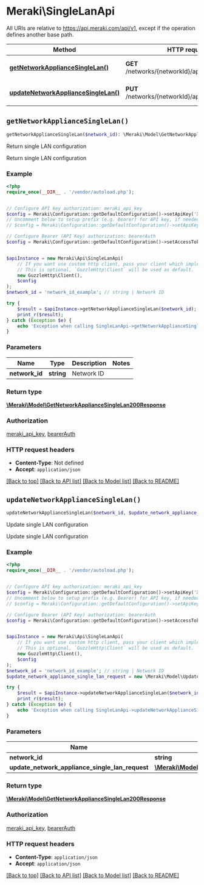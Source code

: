 # Meraki\SingleLanApi

All URIs are relative to https://api.meraki.com/api/v1, except if the operation defines another base path.

| Method | HTTP request | Description |
| ------------- | ------------- | ------------- |
| [**getNetworkApplianceSingleLan()**](SingleLanApi.md#getNetworkApplianceSingleLan) | **GET** /networks/{networkId}/appliance/singleLan | Return single LAN configuration |
| [**updateNetworkApplianceSingleLan()**](SingleLanApi.md#updateNetworkApplianceSingleLan) | **PUT** /networks/{networkId}/appliance/singleLan | Update single LAN configuration |


## `getNetworkApplianceSingleLan()`

```php
getNetworkApplianceSingleLan($network_id): \Meraki\Model\GetNetworkApplianceSingleLan200Response
```

Return single LAN configuration

Return single LAN configuration

### Example

```php
<?php
require_once(__DIR__ . '/vendor/autoload.php');


// Configure API key authorization: meraki_api_key
$config = Meraki\Configuration::getDefaultConfiguration()->setApiKey('X-Cisco-Meraki-API-Key', 'YOUR_API_KEY');
// Uncomment below to setup prefix (e.g. Bearer) for API key, if needed
// $config = Meraki\Configuration::getDefaultConfiguration()->setApiKeyPrefix('X-Cisco-Meraki-API-Key', 'Bearer');

// Configure Bearer (API Key) authorization: bearerAuth
$config = Meraki\Configuration::getDefaultConfiguration()->setAccessToken('YOUR_ACCESS_TOKEN');


$apiInstance = new Meraki\Api\SingleLanApi(
    // If you want use custom http client, pass your client which implements `GuzzleHttp\ClientInterface`.
    // This is optional, `GuzzleHttp\Client` will be used as default.
    new GuzzleHttp\Client(),
    $config
);
$network_id = 'network_id_example'; // string | Network ID

try {
    $result = $apiInstance->getNetworkApplianceSingleLan($network_id);
    print_r($result);
} catch (Exception $e) {
    echo 'Exception when calling SingleLanApi->getNetworkApplianceSingleLan: ', $e->getMessage(), PHP_EOL;
}
```

### Parameters

| Name | Type | Description  | Notes |
| ------------- | ------------- | ------------- | ------------- |
| **network_id** | **string**| Network ID | |

### Return type

[**\Meraki\Model\GetNetworkApplianceSingleLan200Response**](../Model/GetNetworkApplianceSingleLan200Response.md)

### Authorization

[meraki_api_key](../../README.md#meraki_api_key), [bearerAuth](../../README.md#bearerAuth)

### HTTP request headers

- **Content-Type**: Not defined
- **Accept**: `application/json`

[[Back to top]](#) [[Back to API list]](../../README.md#endpoints)
[[Back to Model list]](../../README.md#models)
[[Back to README]](../../README.md)

## `updateNetworkApplianceSingleLan()`

```php
updateNetworkApplianceSingleLan($network_id, $update_network_appliance_single_lan_request): \Meraki\Model\GetNetworkApplianceSingleLan200Response
```

Update single LAN configuration

Update single LAN configuration

### Example

```php
<?php
require_once(__DIR__ . '/vendor/autoload.php');


// Configure API key authorization: meraki_api_key
$config = Meraki\Configuration::getDefaultConfiguration()->setApiKey('X-Cisco-Meraki-API-Key', 'YOUR_API_KEY');
// Uncomment below to setup prefix (e.g. Bearer) for API key, if needed
// $config = Meraki\Configuration::getDefaultConfiguration()->setApiKeyPrefix('X-Cisco-Meraki-API-Key', 'Bearer');

// Configure Bearer (API Key) authorization: bearerAuth
$config = Meraki\Configuration::getDefaultConfiguration()->setAccessToken('YOUR_ACCESS_TOKEN');


$apiInstance = new Meraki\Api\SingleLanApi(
    // If you want use custom http client, pass your client which implements `GuzzleHttp\ClientInterface`.
    // This is optional, `GuzzleHttp\Client` will be used as default.
    new GuzzleHttp\Client(),
    $config
);
$network_id = 'network_id_example'; // string | Network ID
$update_network_appliance_single_lan_request = new \Meraki\Model\UpdateNetworkApplianceSingleLanRequest(); // \Meraki\Model\UpdateNetworkApplianceSingleLanRequest

try {
    $result = $apiInstance->updateNetworkApplianceSingleLan($network_id, $update_network_appliance_single_lan_request);
    print_r($result);
} catch (Exception $e) {
    echo 'Exception when calling SingleLanApi->updateNetworkApplianceSingleLan: ', $e->getMessage(), PHP_EOL;
}
```

### Parameters

| Name | Type | Description  | Notes |
| ------------- | ------------- | ------------- | ------------- |
| **network_id** | **string**| Network ID | |
| **update_network_appliance_single_lan_request** | [**\Meraki\Model\UpdateNetworkApplianceSingleLanRequest**](../Model/UpdateNetworkApplianceSingleLanRequest.md)|  | [optional] |

### Return type

[**\Meraki\Model\GetNetworkApplianceSingleLan200Response**](../Model/GetNetworkApplianceSingleLan200Response.md)

### Authorization

[meraki_api_key](../../README.md#meraki_api_key), [bearerAuth](../../README.md#bearerAuth)

### HTTP request headers

- **Content-Type**: `application/json`
- **Accept**: `application/json`

[[Back to top]](#) [[Back to API list]](../../README.md#endpoints)
[[Back to Model list]](../../README.md#models)
[[Back to README]](../../README.md)

